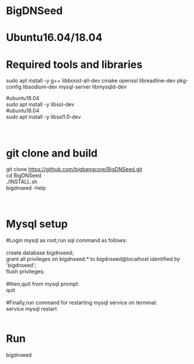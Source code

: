 # BigDNSeed

# Ubuntu16.04/18.04
# Required tools and libraries

sudo apt install -y g++ libboost-all-dev cmake openssl libreadline-dev pkg-config libsodium-dev mysql-server libmysqld-dev<br>

#ubuntu16.04<br>
sudo apt install -y libssl-dev<br>
#ubuntu18.04<br>
sudo apt install -y libssl1.0-dev<br>
<br>
<br>
# git clone and build
git clone https://github.com/bigbangcore/BigDNSeed.git<br>
cd BigDNSeed<br>
./INSTALL.sh<br>
bigdnseed -help<br>
<br>
<br>
# Mysql setup
#Login mysql as root,run sql command as follows:<br>
<br>
create database bigdnseed;<br>
grant all privileges on bigdnseed.* to bigdnseed@localhost identified by 'bigdnseed';<br>
flush privileges;<br>
<br>
#then,quit from mysql prompt:<br>
quit<br>
<br>
#Finally,run command for restarting mysql service on terminal:<br>
service mysql restart<br>
<br>
# Run
bigdnseed

